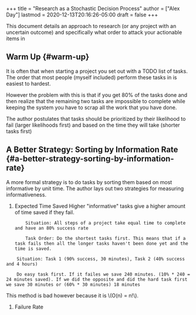 +++
title = "Research as a Stochastic Decision Process"
author = ["Alex Day"]
lastmod = 2020-12-13T20:16:26-05:00
draft = false
+++

This document details an approach to research (or any project with an uncertain outcome) and specifically what order to attack your actionable items in


## Warm Up {#warm-up}

It is often that when starting a project you set out with a TODO list of tasks. The order that most people (myself included) perform these tasks in is easiest to hardest.

However the problem with this is that if you get 80% of the tasks done and then realize that the remaining two tasks are impossible to complete while keeping the system you have to scrap all the work that you have done.

The author postulates that tasks should be prioritized by their likelihood to fail (larger likelihoods first) and based on the time they will take (shorter tasks first)


## A Better Strategy: Sorting by Information Rate {#a-better-strategy-sorting-by-information-rate}

A more formal strategy is to do tasks by sorting them based on most informative by unit time. The author lays out two strategies for measuring informativeness.

1.  Expected Time Saved
    Higher "informative" tasks give a higher amount of time saved if they fail.

    ```text
        Situation: All steps of a project take equal time to complete and have an 80% success rate

        Task Order: Do the shortest tasks first. This means that if a task fails then all the longer tasks haven't been done yet and the time is saved.
    ```

<!--listend-->

```text
    Situation: Task 1 (90% success, 30 minutes), Task 2 (40% success and 4 hours)

    Do easy task first. If it failes we save 240 minutes. (10% * 240 = 24 minutes saved). If we did the opposite and did the hard task first we save 30 minutes or (60% * 30 minutes) 18 minutes
```

This method is bad however because it is \\(O(n) = n!\\).

1.  Failure Rate
